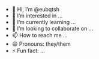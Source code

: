 - 👋 Hi, I’m @eubqtsh
- 👀 I’m interested in ...
- 🌱 I’m currently learning ...
- 💞️ I’m looking to collaborate on ...
- 📫 How to reach me ...
- 😄 Pronouns: they/them
- ⚡ Fun fact: ...

<!---
eubqtsh/eubqtsh is a ✨ special ✨ repository because its `README.md` (this file) appears on your GitHub profile.
You can click the Preview link to take a look at your changes.
--->
